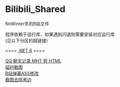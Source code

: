 # Bilibili_Shared
NnWinter冬的B站文件

程序依赖于运行库，如果遇到闪退则需要安装对应运行库<br />
(见以下分区的超链接)

==== <a href="https://dotnet.microsoft.com/zh-cn/download/dotnet/6.0/runtime">.NET 6</a> ====

<a href="https://github.com/NnWinter/QQ_Mht_Message_To_Html">QQ 聊天记录 MHT 转 HTML</a><br />
<a href="https://github.com/NnWinter/Bilibili_Shared/tree/main/Programs/NET6/20200911_Time_Lapsed_Screenshot">延时截图</a><br />
<a href="https://github.com/NnWinter/Bilibili_Shared/tree/main/Programs/NET6/20220604_Bili_AssSub_Modify">B站弹幕ASS修改</a><br />
<a href="https://github.com/NnWinter/Bilibili_Shared/tree/dev/Programs/NET6/20230208_RemoveImageBlack">截图去除黑边</a><br />
